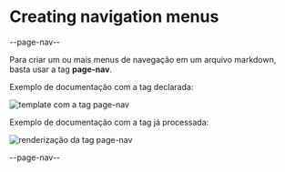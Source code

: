 # Creating navigation menus

--page-nav--

Para criar um ou mais menus de navegação em um arquivo markdown, basta usar a tag **page-nav**.

Exemplo de documentação com a tag declarada:

![template com a tag page-nav](../imgs/page-nav-template.png)

Exemplo de documentação com a tag já processada:

![renderização da tag page-nav](../imgs/page-nav.png)

--page-nav--
